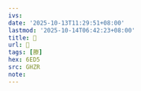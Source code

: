 ```yaml
---
ivs:
date: '2025-10-13T11:29:51+08:00'
lastmod: '2025-10-14T06:42:23+08:00'
title: 󰣕
url: 󰣕
tags: [滕]
hex: 6ED5
src: GHZR
note:
---
```

